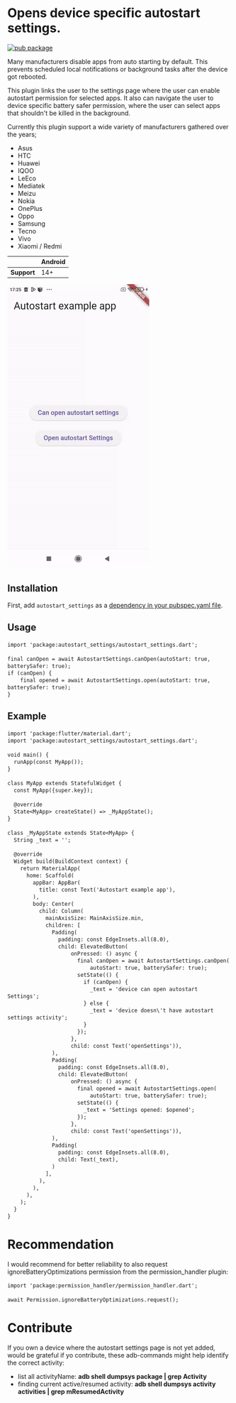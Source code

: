<?code-excerpt path-base="excerpts/packages/autostart_settings"?>

# Opens device specific autostart settings. 

[![pub package](https://img.shields.io/pub/v/autostart_settings.svg)](https://pub.dev/packages/autostart_settings)

Many manufacturers disable apps from auto starting by default. This prevents scheduled local notifications or background tasks after the device got rebooted.

This plugin links the user to the settings page where the user can enable autostart permission for selected apps. It also can navigate the user to device specific battery safer permission, where the user can select apps that shouldn't be killed in the background.

Currently this plugin support a wide variety of manufacturers gathered over the years;
* Asus
* HTC
* Huawei
* IQOO
* LeEco
* Mediatek
* Meizu
* Nokia
* OnePlus
* Oppo
* Samsung
* Tecno
* Vivo
* Xiaomi / Redmi



|             | Android |
|-------------|---------|
| **Support** | 14+     |


![The example app running on Redmi 7A](https://github.com/chris-wolf/autostart_settings/blob/main/example/videos/autostart_settings_xiaomi.gif?raw=true)

## Installation

First, add `autostart_settings` as a [dependency in your pubspec.yaml file](https://flutter.dev/using-packages/).

##  Usage

```
import 'package:autostart_settings/autostart_settings.dart';

final canOpen = await AutostartSettings.canOpen(autoStart: true, batterySafer: true);
if (canOpen) {
    final opened = await AutostartSettings.open(autoStart: true, batterySafer: true);
}

```

## Example

```
import 'package:flutter/material.dart';
import 'package:autostart_settings/autostart_settings.dart';

void main() {
  runApp(const MyApp());
}

class MyApp extends StatefulWidget {
  const MyApp({super.key});

  @override
  State<MyApp> createState() => _MyAppState();
}

class _MyAppState extends State<MyApp> {
  String _text = '';

  @override
  Widget build(BuildContext context) {
    return MaterialApp(
      home: Scaffold(
        appBar: AppBar(
          title: const Text('Autostart example app'),
        ),
        body: Center(
          child: Column(
            mainAxisSize: MainAxisSize.min,
            children: [
              Padding(
                padding: const EdgeInsets.all(8.0),
                child: ElevatedButton(
                    onPressed: () async {
                      final canOpen = await AutostartSettings.canOpen(
                          autoStart: true, batterySafer: true);
                      setState(() {
                        if (canOpen) {
                          _text = 'device can open autostart Settings';
                        } else {
                          _text = 'device doesn\'t have autostart settings activity';
                        }
                      });
                    },
                    child: const Text('openSettings')),
              ),
              Padding(
                padding: const EdgeInsets.all(8.0),
                child: ElevatedButton(
                    onPressed: () async {
                      final opened = await AutostartSettings.open(
                          autoStart: true, batterySafer: true);
                      setState(() {
                        _text = 'Settings opened: $opened';
                      });
                    },
                    child: const Text('openSettings')),
              ),
              Padding(
                padding: const EdgeInsets.all(8.0),
                child: Text(_text),
              )
            ],
          ),
        ),
      ),
    );
  }
}
```

# Recommendation

I would recommend for better reliability to also request ignoreBatteryOptimizations permission from the permission_handler plugin:

```
import 'package:permission_handler/permission_handler.dart';

await Permission.ignoreBatteryOptimizations.request();
```
# Contribute
If you own a device where the autostart settings page is not yet added, would be grateful if yo contribute, these adb-commands might help identify the correct activity:
* list all activityName:   __adb shell dumpsys package | grep Activity__
* finding current active/resumed activity:   __adb shell dumpsys activity activities | grep mResumedActivity__



